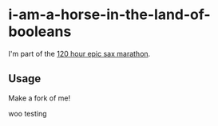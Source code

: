 # i-am-a-horse-in-the-land-of-booleans

I'm part of the [120 hour epic sax marathon](http://iloveponies.github.com/120-hour-epic-sax-marathon/).

## Usage

Make a fork of me!


woo testing